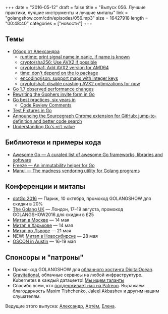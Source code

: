 +++
date = "2016-05-12"
draft = false
title = "Выпуск 056. Лучшие практики, лучшие инструменты и лучшие митапы"
link = "golangshow.com/cdn/episodes/056.mp3"
size = 16427918
length = "00:48:40"
categories = ["новости"]
+++

## Темы
- [Обзор от Александра](https://github.com/LK4D4/report/blob/master/reports/golang-05-12.md)
  - [runtime: print signal name in panic, if name is ](https://github.com/golang/go/commit/1a7fc2357b1c26dcdf4fa57dee67a1172696801f)[ ](https://github.com/golang/go/commit/1a7fc2357b1c26dcdf4fa57dee67a1172696801f)[known](https://github.com/golang/go/commit/1a7fc2357b1c26dcdf4fa57dee67a1172696801f)
  - [crypto/sha256: Use AVX2 if possible](https://github.com/golang/go/commit/2210d88a889e0ea463bcdef2b658aaec1050cf01)
  - [crypto/sha1: Add AVX2 version for AMD64](https://github.com/golang/go/commit/fafadc521ede90f8abed73e8d209e130c456e983)
  - [time: don't depend on the io package](https://github.com/golang/go/commit/d88261fb6581106e4e7d8d6c63f0e33c2a24361e)
  - [encoding/json: support maps with integer keys](https://github.com/golang/go/commit/f05c3aa24d815cd3869153750c9875e35fc48a6e)
  - [crypto/sha1: disable crashing AVX2 optimizations for now](https://github.com/golang/go/commit/78ff74375930d5ae391beae562c91da40e5d92a4)
- [Go 1.7 observed performance changes](https://groups.google.com/forum/m/#!topic/golang-dev/n-D2RYU4nIs)
- [Rewriting the Gophers invite form in Go](https://cognitive.io/post/rewriting-the-gophers-invite-form-in-go/)
- [Go best practices, six years in](https://peter.bourgon.org/go-best-practices-2016/)
  - [Code Review Comments](https://github.com/golang/go/wiki/CodeReviewComments)
- [Test Fixtures in Go](http://dave.cheney.net/2016/05/10/test-fixtures-in-go)
- [Announcing the Sourcegraph Chrome extension for GitHub: jump-to-definition and better code search](https://sourcegraph.com/blog/announcing-the-sourcegraph-chrome-extension-for/)
- [Understanding Go's `nil` value](http://www.gmarik.info/blog/2016/understanding-golang-nil-value/)

## Библиотеки и примеры кода
- [Awesome Go — A curated list of awesome Go frameworks, libraries and software](https://go.libhunt.com)
- [Freeze — An immutability helper for Go](https://github.com/lukechampine/freeze)
- [Manul — The madness vendoring utility for Golang programs](https://github.com/kovetskiy/manul)

## Конференции и митапы
- [dotGo 2016](http://www.dotgo.eu) — Париж, 10 октября, промокод GOLANGSHOW для скидки в 20%
- [The Golang UK](http://golanguk.com) — Лондон, 17–19 августа, промокод GOLANGSHOW2016 для скидки в £25
- [Митап в Москве](http://www.meetup.com/Golang-Moscow/events/230289501/) — 14 мая
- [Митап в Харькове](http://www.meetup.com/Kharkiv-Go-DevOps-Meetup/events/230286553/) — 14 мая
- [Митап во Львове](http://www.meetup.com/Lviv-Golang-Group/events/230225272/) — 21 мая
- NEW! [Митап в Новосибирске](https://golang-nsk.party) — 28 мая
- [OSCON in Austin](http://conferences.oreilly.com/oscon/open-source-us) — 16-19 мая

## Спонсоры и "патроны"
- Промо-код GOLANGSHOW для [облачного хостинга DigitalOcean](https://www.digitalocean.com/?utm_campaign=golangshow&utm_medium=podcast&refcode=63eedb038a3e).
- [Gravitational](http://gravitational.com), облачные сервисы на любой инфраструктуре. Kubernetes в каждый датацентр! [Мы ищем таланты](https://github.com/gravitational/careers)
- Спасибо всем, кто [поддерживает нас на Patreon](https://www.patreon.com/golangshow). Выражаем благодарность Maxim Tishchenko, Jaleel Akbashev и другим нашим слушателям.

Ведущие этого выпуска: [Александр](https://twitter.com/LK4D4math), [Артём](https://twitter.com/miolini), [Елена](https://twitter.com/webdeva).
